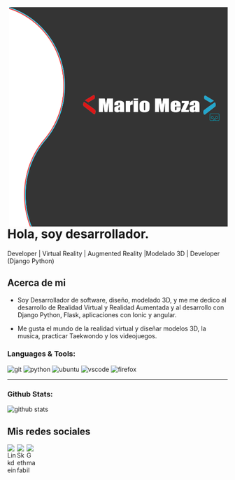 <img align="right" width="500" height="500" src="https://github.com/MarioMeza/MarioMeza/blob/master/home-banner-bg.png">


# Hola, soy desarrollador.

Developer | Virtual Reality | Augmented Reality |Modelado 3D | Developer (Django Python)


## Acerca de mi

- Soy Desarrollador de software, diseño, modelado 3D, y me me dedico al desarrollo de Realidad Virtual y Realidad Aumentada y al desarrollo con Django Python, Flask, aplicaciones con Ionic y angular.

- Me gusta el mundo de la realidad virtual y diseñar modelos 3D, la musica, practicar Taekwondo y los videojuegos.

### Languages & Tools:

<img alt="git" src="https://img.shields.io/badge/-Git-F05032?style=flat-square&logo=git&logoColor=white" /> <img alt="python" src="https://img.shields.io/badge/-Python 3.8.5-3776AB?style=flat-square&logo=python&logoColor=white" /> <img alt="ubuntu" src="https://img.shields.io/badge/-Ubuntu 20.04 LTS-E95420?style=flat-square&logo=ubuntu&logoColor=white" /> <img alt="vscode" src="https://img.shields.io/badge/-Visual Studio Code-007ACC?style=flat-square&logo=visual-studio-code&logoColor=white" /> <img alt="firefox" src="https://img.shields.io/badge/-Firefox Browser-FF7139?style=flat-square&logo=firefox-browser&logoColor=white" />

---------------------------------------------------------------------------------------------------------------------------------------------------------------------------------

### Github Stats:

![github stats](https://github-readme-stats.vercel.app/api?username=MarioMeza&show_icons=true)

## Mis redes sociales

<a href="https://www.linkedin.com/in/mario-meza96/">
  <img align="left" alt="Linkdein" width="22px" src="https://cdn.jsdelivr.net/npm/simple-icons@v3/icons/linkedin.svg" />
</a>
<a href="https://sketchfab.com/uriel19961810">
  <img width="22px" align="left" alt="Skethfab" src="https://img.icons8.com/color/48/000000/orthogonal-view.png"/>
</a>

<a href="mario.meza.alt@gmail.com">
  <img align="left" alt="Gmail" width="22px" src="https://img.icons8.com/fluent/48/000000/gmail.png"/>
</a>


<!--
**MarioMeza/MarioMeza** is a ✨ _special_ ✨ repository because its `README.md` (this file) appears on your GitHub profile.

Here are some ideas to get you started:
<img align="right" width="500" height="500" src="https://github.com/MarioMeza/MarioMeza/blob/master/home-banner-bg.png">



## Acerca de mi


- 🔭 I’m currently working on ...
- 🌱 I’m currently learning ...
- 👯 I’m looking to collaborate on ...
- 🤔 I’m looking for help with ...
- 💬 Ask me about ...
- 📫 How to reach me: ...
- 😄 Pronouns: ...
- ⚡ Fun fact: ...
-->
